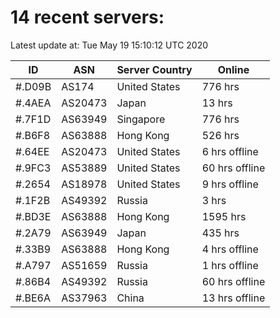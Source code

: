 # 14 recent servers:

Latest update at: Tue May 19 15:10:12 UTC 2020

| ID | ASN | Server Country | Online |
| -- | --- | -------------- | ------ |
| #.D09B | AS174 | United States | 776 hrs |
| #.4AEA | AS20473 | Japan | 13 hrs |
| #.7F1D | AS63949 | Singapore | 776 hrs |
| #.B6F8 | AS63888 | Hong Kong | 526 hrs |
| #.64EE | AS20473 | United States | 6 hrs offline |
| #.9FC3 | AS53889 | United States | 60 hrs offline |
| #.2654 | AS18978 | United States | 9 hrs offline |
| #.1F2B | AS49392 | Russia | 3 hrs |
| #.BD3E | AS63888 | Hong Kong | 1595 hrs |
| #.2A79 | AS63949 | Japan | 435 hrs |
| #.33B9 | AS63888 | Hong Kong | 4 hrs offline |
| #.A797 | AS51659 | Russia | 1 hrs offline |
| #.86B4 | AS49392 | Russia | 60 hrs offline |
| #.BE6A | AS37963 | China | 13 hrs offline |

